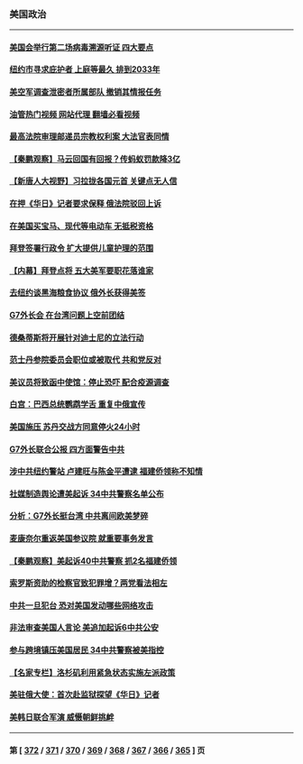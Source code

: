 ### 美国政治
---
#### [美国会举行第二场病毒溯源听证 四大要点](../../pages/ncid1078159/n13975982.md?04191645) 
#### [纽约市寻求庇护者 上庭等最久 排到2033年](../../pages/ncid1078159/n13976140.md?04191645) 
#### [美空军调查泄密者所属部队 撤销其情报任务](../../pages/ncid1078159/n13975986.md?04191645) 
#### [油管热门视频 网站代理 翻墙必看视频](http://138.2.39.72:81/youtube.html?epic-marker?04191645)
#### [最高法院审理邮递员宗教权利案 大法官表同情](../../pages/ncid1078159/n13975885.md?04191645) 
#### [【秦鹏观察】马云回国有回报？传蚂蚁罚款降3亿](../../pages/ncid1078159/n13976022.md?04191645) 
#### [【新唐人大视野】习拉拢各国元首 关键点无人信](../../pages/ncid1078159/n13976014.md?04191645) 
#### [在押《华日》记者要求保释 俄法院驳回上诉](../../pages/ncid1078159/n13975907.md?04191645) 
#### [在美国买宝马、现代等电动车 无抵税资格](../../pages/ncid1078159/n13975953.md?04191645) 
#### [拜登签署行政令 扩大提供儿童护理的范围](../../pages/ncid1078159/n13975794.md?04191645) 
#### [【内幕】拜登点将 五大美军要职花落谁家](../../pages/ncid1078159/n13975822.md?04191645) 
#### [去纽约谈黑海粮食协议 俄外长获得美签](../../pages/ncid1078159/n13975867.md?04191645) 
#### [G7外长会 在台湾问题上空前团结](../../pages/ncid1078159/n13975874.md?04191645) 
#### [德桑蒂斯将开展针对迪士尼的立法行动](../../pages/ncid1078159/n13975800.md?04191645) 
#### [范士丹参院委员会职位或被取代 共和党反对](../../pages/ncid1078159/n13975842.md?04191645) 
#### [美议员将致函中使馆：停止恐吓 配合疫源调查](../../pages/ncid1078159/n13975849.md?04191645) 
#### [白宫：巴西总统鹦鹉学舌 重复中俄宣传](../../pages/ncid1078159/n13975839.md?04191645) 
#### [美国施压 苏丹交战方同意停火24小时](../../pages/ncid1078159/n13975788.md?04191645) 
#### [G7外长联合公报 四方面警告中共](../../pages/ncid1078159/n13975722.md?04191645) 
#### [涉中共纽约警站 卢建旺与陈金平遭逮 福建侨领称不知情](../../pages/ncid1078159/n13975436.md?04191645) 
#### [社媒制造舆论遭美起诉 34中共警察名单公布](../../pages/ncid1078159/n13975240.md?04191645) 
#### [分析：G7外长挺台湾 中共离间欧美梦碎](../../pages/ncid1078159/n13975177.md?04191645) 
#### [麦康奈尔重返美国参议院 就重要事务发言](../../pages/ncid1078159/n13975242.md?04191645) 
#### [【秦鹏观察】美起诉40中共警察 抓2名福建侨领](../../pages/ncid1078159/n13975287.md?04191645) 
#### [索罗斯资助的检察官致犯罪增？两党看法相左](../../pages/ncid1078159/n13975250.md?04191645) 
#### [中共一旦犯台 恐对美国发动哪些网络攻击](../../pages/ncid1078159/n13975203.md?04191645) 
#### [非法审查美国人言论 美追加起诉6中共公安](../../pages/ncid1078159/n13975195.md?04191645) 
#### [参与跨境镇压美国居民 34中共警察被美指控](../../pages/ncid1078159/n13975182.md?04191645) 
#### [【名家专栏】洛杉矶利用紧急状态实施左派政策](../../pages/ncid1078159/n13975004.md?04191645) 
#### [美驻俄大使：首次赴监狱探望《华日》记者](../../pages/ncid1078159/n13975116.md?04191645) 
#### [美韩日联合军演  威慑朝鲜挑衅](../../pages/ncid1078159/n13975087.md?04191645) 

---
#### 第 [ [372](./372.md?04191645) / [371](./371.md?04191645) / [370](./370.md?04191645) / [369](./369.md?04191645) / [368](./368.md?04191645) / [367](./367.md?04191645) / [366](./366.md?04191645) / [365](./365.md?04191645) ] 页
